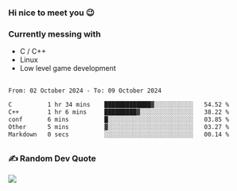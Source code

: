 ### Hi nice to meet you 😉 

### Currently messing with

  - C / C++
  - Linux
  - Low level game development

 ##
 
<!--START_SECTION:waka-->

```txt
From: 02 October 2024 - To: 09 October 2024

C          1 hr 34 mins    █████████████▓░░░░░░░░░░░   54.52 %
C++        1 hr 6 mins     █████████▓░░░░░░░░░░░░░░░   38.22 %
conf       6 mins          █░░░░░░░░░░░░░░░░░░░░░░░░   03.85 %
Other      5 mins          ▓░░░░░░░░░░░░░░░░░░░░░░░░   03.27 %
Markdown   0 secs          ░░░░░░░░░░░░░░░░░░░░░░░░░   00.14 %
```

<!--END_SECTION:waka-->

##

### ✍️ Random Dev Quote
![](https://quotes-github-readme.vercel.app/api?type=horizontal&theme=dark)

##
